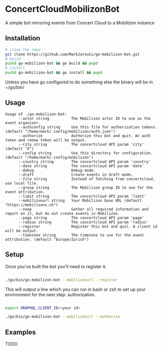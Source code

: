 # ConcertCloudMobilizonBot
A simple bot mirroring events from Concert Cloud to a Mobilizòn instance

## Installation

```bash
# clone the repo
git clone https://github.com/MarkJaroski/go-mobilizon-bot.git
# build
pushd go-mobilizon-bot && go build && popd
# install
pushd go-mobilizon-bot && go install && popd
```

Unless you have go configured to do something else the binary will be in ~/go/bin/

## Usage

```
Usage of ./go-mobilizon-bot:
      --actor string          The Mobilizon actor ID to use as the event organizer.
      --authconfig string     Use this file for authorization tokens. (default "/home/mark/.config/mobilizon/auth.json")
      --authorize             Authorize this bot and quit. An auth token and renew token will be output.
      --city string           The concertcloud API param 'city' (default "X")
      --config string         Use this directory for configuration. (default "/home/mark/.config/mobilizon")
      --country string        The concertcloud API param 'country'
      --date string           The concertcloud API param 'date'
      --debug                 Debug mode.
      --draft                 Create events in draft mode.
      --file string           Instead of fetching from concertcloud, use local file.
      --group string          The Mobilizon group ID to use for the event attribution.
      --limit string          The concertcloud API param 'limit'
      --mobilizonurl string   Your Mobilizon base URL (default "https://mobilisons.ch")
      --noop                  Gather all required information and report on it, but do not create events in Mobilizòn.
      --page string           The concertcloud API param 'page'
      --radius string         The concertcloud API param 'radius'
      --register              Register this bot and quit. A client id will be output.
      --timezone string       The timezone to use for the event attribution. (default "Europe/Zurich")
```
## Setup

Once you've built the bot you'll need to register it. 

```bash

./go/bin/go-mobilizon-bot --mobilizonurl --register

```

This will output a line which you can run in bash or zsh to set up your
environment for the next step: authorization.

```bash

export GRAPHQL_CLIENT_ID=<your id>

./go/bin/go-mobilizon-bot --mobilizonurl --authorize

```




## Examples

TODO
